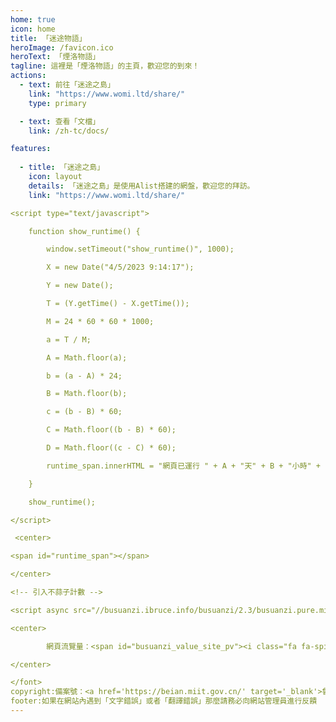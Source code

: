 ```yaml
---
home: true
icon: home
title: 「迷途物語」
heroImage: /favicon.ico
heroText: 「煙洛物語」
tagline: 這裡是「煙洛物語」的主頁，歡迎您的到來！
actions:
  - text: 前往「迷途之島」
    link: "https://www.womi.ltd/share/"
    type: primary

  - text: 查看「文檔」
    link: /zh-tc/docs/

features:
  
  - title: 「迷途之島」
    icon: layout
    details: 「迷途之島」是使用Alist搭建的網盤，歡迎您的拜訪。
    link: "https://www.womi.ltd/share/"

<script type="text/javascript">

    function show_runtime() {

        window.setTimeout("show_runtime()", 1000);

        X = new Date("4/5/2023 9:14:17");

        Y = new Date();

        T = (Y.getTime() - X.getTime());

        M = 24 * 60 * 60 * 1000;

        a = T / M;

        A = Math.floor(a);

        b = (a - A) * 24;

        B = Math.floor(b);

        c = (b - B) * 60;

        C = Math.floor((b - B) * 60);

        D = Math.floor((c - C) * 60);

        runtime_span.innerHTML = "網頁已運行 " + A + "天" + B + "小時" + C + "分" + D + "秒"

    }

    show_runtime();

</script>

 <center>

<span id="runtime_span"></span>

</center>

<!-- 引入不蒜子計數 -->

<script async src="//busuanzi.ibruce.info/busuanzi/2.3/busuanzi.pure.mini.js"></script>

<center>

        網頁流覽量：<span id="busuanzi_value_site_pv"><i class="fa fa-spinner fa-spin"></i></span> | 訪客數：<span id="busuanzi_value_site_uv"><i class="fa fa-spinner fa-spin"></i></span

</center>

</font>
copyright:備案號：<a href='https://beian.miit.gov.cn/' target='_blank'>魯ICP備2023014368號-1</a>
footer:如果在網站內遇到「文字錯誤」或者「翻譯錯誤」那麼請務必向網站管理員進行反饋
---
```

